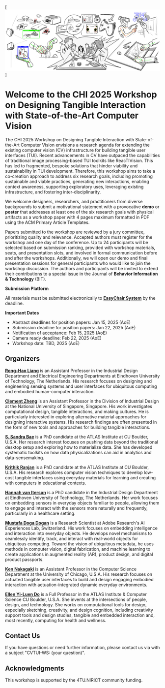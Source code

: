 <!-- <link rel="shortcut icon" type="image/x-icon" href="icon.png"> -->

[![Banner](/img/banner.png)]

# Welcome to the CHI 2025 Workshop on **Designing Tangible Interaction with State-of-the-Art Computer Vision**

The CHI 2025 Workshop on Designing Tangible Interaction with State-of-the-Art Computer Vision envisions a research agenda for extending the existing computer vision (CV) infrastructure for building tangible user interfaces (TUI). Recent advancements in CV have outpaced the capabilities of traditional image processing-based TUI toolkits like ReacTIVision. This has led to fragmented, bespoke solutions that hinder viability and sustainability in TUI development. Therefore, this workshop aims to take a co-creation approach to address six research goals, including promoting sustainable and viable practices, generating new interactions,  enabling context awareness, supporting exploratory uses, leveraging existing infrastructure, and fostering inter-disciplinarity.

<!-- ## Position Paper Submission Deadline: Jan 22, 2025 (AoE) (Abstract Deadline: Jan 15, 2021 (AOE)) -->
We welcome designers, researchers, and practitioners from diverse backgrounds to submit a motivational statement with a provocative **demo** or **poster** that addresses at least one of the six research goals with physical artifacts as a workshop paper with 4 pages maximum formatted in PDF using the ACM Primary Article Templates.

Papers submitted to the workshop are reviewed by a jury committee, prioritizing quality and relevance. Accepted authors must register for the workshop and one day of the conference. Up to 24 participants will be selected based on submission ranking, provided with workshop materials, seats, and presentation slots, and involved in formal communication before and after the workshops. Additionally, we will open our demo and final presentation sessions for general participants who would like to join the workshop discussion. The authors and participants will be invited to extend their contributions to a special issue in the Journal of **Behavior Information & Technology** (BIT).

**Submission Platform**	

All materials must be submitted electronically to **[EasyChair System]()** by the deadline.

**Important Dates**
- Abstract deadlines for position papers: Jan 15, 2025 (AoE)
- Submission deadline for position papers: Jan 22, 2025 (AoE)
- Notification of acceptance: Feb 15, 2025 (AoE)
- Camera ready deadline: Feb 22, 2025 (AoE)
- Workshop date: TBD, 2025 (AoE)

## Organizers

**[Rong-Hao Liang]()** is an Assistant Professor in the Industrial Design Department and Electrical Engineering Departments at Eindhoven University of Technology, The Netherlands. His research focuses on designing and engineering sensing systems and user interfaces for ubiquitous computing and embodied human-computer interaction.

**[Clement Zheng]()** is an Assistant Professor in the Division of Industrial Design at the National University of Singapore, Singapore. His work investigates computational design, tangible interactions, and making cultures. He is particularly interested in exploring alternative material approaches for designing interactive systems. His research findings are often presented in the form of new tools and approaches for building tangible interactions.

**[S. Sandra Bae]()** is a PhD candidate at the ATLAS Institute at CU Boulder, U.S.A. Her research interest focuses on pushing data beyond the traditional desktop setup and exploring how to materialize data. She has developed systematic toolkits on how data physicalizations can aid in analytics and data-sensemaking. 

**[Krithik Ranjan]()** is a PhD candidate at the ATLAS Institute at CU Boulder, U.S.A. His research explores computer vision techniques to develop low-cost tangible interfaces using everyday materials for learning and creating with computers in educational contexts.  

**[Hannah van Iterson]()** is a PhD candidate in the Industrial Design Department at Eindhoven University of Technology, The Netherlands. Her work focuses on embedding sensors in everyday objects familiar to people, allowing them to engage and interact with the sensors more naturally and frequently, particularly in a healthcare setting. 

**[Mustafa Doga Dogan]()** is a Research Scientist at Adobe Research's AI Experiences Lab, Switzerland. His work focuses on embedding intelligence and interaction into everyday objects. He develops novel mechanisms to seamlessly identify, track, and interact with real-world objects for ubiquitous computing. Toward the vision of ubiquitous metadata, he uses methods in computer vision, digital fabrication, and machine learning to create applications in augmented reality (AR), product design, and digital product passports. 

**[Ken Nakagaki]()** is an Assistant Professor in the Computer Science Department at the University of Chicago, U.S.A. His research focuses on actuated tangible user interfaces to build and design engaging embodied interaction with actuation-integrated dynamic everyday environments.

**[Ellen Yi-Luen Do]()** is a Full Professor in the ATLAS Institute \& Computer Science CU Boulder, U.S.A. She invents at the intersections of people, design, and technology. She works on computational tools for design, especially sketching, creativity, and design cognition, including creativity support tools and design studies, tangible and embedded interaction and, most recently, computing for health and wellness. 

## Contact Us
If you have questions or need further information, please contact us via [](mailto:) with a subject "CVTUI-WS: (your question)".

## Acknowledgments
This workshop is supported by the 4TU.NIRICT community funding.

<!-- ![Logos](logo.png) -->